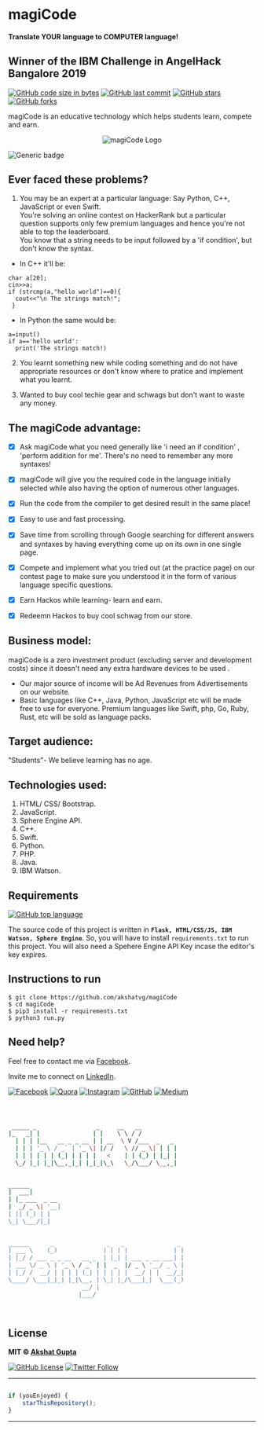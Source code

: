 # magiCode

#### Translate YOUR language to COMPUTER language!

## Winner of the IBM Challenge in AngelHack Bangalore 2019

[![GitHub code size in bytes](https://img.shields.io/github/languages/code-size/akshatvg/magiCode?logo=github&style=social)](https://github.com/akshatvg/) [![GitHub last commit](https://img.shields.io/github/last-commit/akshatvg/magiCode?style=social&logo=git)](https://github.com/akshatvg/) [![GitHub stars](https://img.shields.io/github/stars/akshatvg/magiCode?style=social)](https://github.com/akshatvg/magiCode/stargazers) [![GitHub forks](https://img.shields.io/github/forks/akshatvg/magiCode?style=social&logo=git)](https://github.com/akshatvg/magiCode/network)

magiCode is an educative technology which helps students learn, compete and earn.

<p align="center">
<img src="https://github.com/akshatvg/magiCode/blob/master/static/magiCode.png" alt="magiCode Logo"/>
</p>

![Generic badge](https://img.shields.io/badge/magiCode-translator-orange) 

## Ever faced these problems?
1) You may be an expert at a particular language: Say Python, C++, JavaScript or even Swift.</br> 
You're solving an online contest on HackerRank but a particular question supports only few premium languages and hence you're not able to top the leaderboard.</br>
You know that a string needs to be input followed by a 'if condition', but don't know the syntax.</br>

- In C++ it'll be:
``` 
char a[20];
cin>>a;
if (strcmp(a,"hello world")==0){
  cout<<"\n The strings match!";
 } 
```
- In Python the same would be:
```
a=input()
if a=='hello world':
  print('The strings match!)
```

2) You learnt something new while coding something and do not have appropriate resources or don't know where to pratice and implement what you learnt.

3) Wanted to buy cool techie gear and schwags but don't want to waste any money.


## The magiCode advantage:
- [X] Ask magiCode what you need generally like 'i need an if condition' , 'perform addition for me'. There's no need to remember any more syntaxes!</br>
- [X] magiCode will give you the required code in the language initially selected while also having the option of numerous other languages.</br>
- [X] Run the code from the compiler to get desired result in the same place!</br>
- [X] Easy to use and fast processing.</br>
- [X] Save time from scrolling through Google searching for different answers and syntaxes by having everything come up on its own in one single page.</br>
- [X] Compete and implement what you tried out (at the practice page) on our contest page to make sure you understood it in the form of various language specific questions.</br>
- [X] Earn Hackos while learning- learn and earn.</br>
- [X] Redeemn Hackos to buy cool schwag from our store.</br>


## Business model:
magiCode is a zero investment product (excluding server and development costs) since it doesn't need any extra hardware devices to be used .</br>
* Our major source of income will be Ad Revenues from Advertisements on our website.
* Basic languages like C++, Java, Python, JavaScript etc will be made free to use for everyone. Premium languages like Swift, php, Go, Ruby, Rust, etc will be sold as language packs.


## Target audience:
"Students"- We believe learning has no age.


## Technologies used:
1) HTML/ CSS/ Bootstrap.
2) JavaScript.
3) Sphere Engine API.
4) C++.
5) Swift.
6) Python.
7) PHP.
8) Java.
9) IBM Watson.

## Requirements

[![GitHub top language](https://img.shields.io/github/languages/top/akshatvg/magiCode?logo=python&style=social)](https://github.com/akshatvg/)

The source code of this project is written in **`Flask, HTML/CSS/JS, IBM Watson, Sphere Engine`**. So, you will have to install `requirements.txt` to run this project. You will also need a Spehere Engine API Key incase the editor's key expires.

## Instructions to run

```
$ git clone https://github.com/akshatvg/magiCode
$ cd magiCode
$ pip3 install -r requirements.txt
$ python3 run.py
```


## Need help?


Feel free to contact me via [Facebook](https://www.facebook.com/akshatvg).

Invite me to connect on [LinkedIn](https://www.linkedin.com/in/akshatvg/).

[![Facebook](https://img.shields.io/badge/Facebook-add-blue.svg?logo=facebook&logoColor=white)](https://www.facebook.com/akshatvg) [![Quora](https://img.shields.io/badge/Quora-ask-red.svg?logo=quora)](https://www.quora.com/profile/Akshat-Gupta-279) [![Instagram](https://img.shields.io/badge/Instagram-follow-purple.svg?logo=instagram&logoColor=white)](https://www.instagram.com/akshatvg/) [![GitHub](https://img.shields.io/badge/Snapchat-add-yellow.svg?logo=snapchat&logoColor=white)](https://www.snapchat.com/add/akshatvg) [![Medium](https://img.shields.io/badge/Medium-follow-black.svg?logo=medium&logoColor=white)](https://medium.com/@akshatvg)


```bash



 _____ _                 _     __   __            
|_   _| |               | |    \ \ / /            
  | | | |__   __ _ _ __ | | __  \ V /___  _   _   
  | | | '_ \ / _` | '_ \| |/ /   \ // _ \| | | |  
  | | | | | | (_| | | | |   <    | | (_) | |_| |  
  \_/ |_| |_|\__,_|_| |_|_|\_\   \_/\___/ \__,_|  
                                                  
                                                  
______                                            
|  ___|                                           
| |_ ___  _ __                                    
|  _/ _ \| '__|                                   
| || (_) | |                                      
\_| \___/|_|                                      
                                                  
                                                  
______      _               _   _               _ 
| ___ \    (_)             | | | |             | |
| |_/ / ___ _ _ __   __ _  | |_| | ___ _ __ ___| |
| ___ \/ _ \ | '_ \ / _` | |  _  |/ _ \ '__/ _ \ |
| |_/ /  __/ | | | | (_| | | | | |  __/ | |  __/_|
\____/ \___|_|_| |_|\__, | \_| |_/\___|_|  \___(_)
                     __/ |                        
                    |___/                         

 


```

## License

**MIT &copy; [Akshat Gupta](https://github.com/akshatvg/magiCode/blob/master/LICENSE)**

[![GitHub license](https://img.shields.io/github/license/akshatvg/magiCode?style=social&logo=github)](https://github.com/akshatvg/magiCode/blob/master/LICENSE) [![Twitter Follow](https://img.shields.io/twitter/follow/akshatvg?style=social)](https://twitter.com/akshatvg)

---------

```javascript

if (youEnjoyed) {
    starThisRepository();
}

```

-----------
